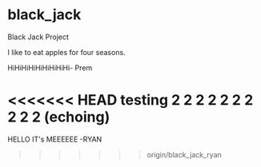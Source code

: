# black_jack
Black Jack Project

I like to eat apples for four seasons. 

HiHiHiHiHiHiHiHiHi- Prem


<<<<<<< HEAD
testing 2 2 2 2 2 2 2 2 2 2 (echoing)
=======
HELLO IT's MEEEEEE -RYAN
>>>>>>> origin/black_jack_ryan
